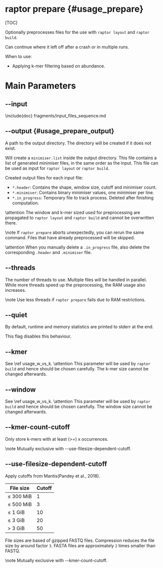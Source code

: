 # raptor prepare {#usage_prepare}

<!--
SPDX-FileCopyrightText: 2006-2024 Knut Reinert & Freie Universität Berlin
SPDX-FileCopyrightText: 2016-2024 Knut Reinert & MPI für molekulare Genetik
SPDX-License-Identifier: CC-BY-4.0
-->

[TOC]

Optionally preprocesses files for the use with `raptor layout` and `raptor build`.

Can continue where it left off after a crash or in multiple runs.

When to use:
  * Applying k-mer filtering based on abundance.

# Main Parameters

## -​-input

\include{doc} fragments/input_files_sequence.md

## -​-output {#usage_prepare_output}
A path to the output directory. The directory will be created if it does not exist.

Will create a `minimiser.list` inside the output directory. This file contains a list of generated minimiser
files, in the same order as the input.
This file can be used as input for `raptor layout` or `raptor build`.

Created output files for each input file:
  * `*.header`: Contains the shape, window size, cutoff and minimiser count.
  * `*.minimiser`: Contains binary minimiser values, one minimiser per line.
  * `*.in_progress`: Temporary file to track process. Deleted after finishing computation.

\attention
The window and k-mer sized used for preprocessing are propagated to `raptor layout` and `raptor build` and cannot be
overwritten there.

\note
If `raptor prepare` aborts unexpectedly, you can rerun the same command. Files that have already preprocessed will
be skipped.

\attention
When you manually delete a `.in_progress` file, also delete the corresponding `.header` and `.minimiser` file.

## -​-threads
The number of threads to use. Multiple files will be handled in parallel. While more threads speed up the
preprocessing, the RAM usage also increases.

\note
Use less threads if `raptor prepare` fails due to RAM restrictions.

## -​-quiet
By default, runtime and memory statistics are printed to stderr at the end.

This flag disables this behaviour.

## -​-kmer
See \ref usage_w_vs_k.
\attention
This parameter will be used by `raptor build` and hence should be chosen carefully. The k-mer size cannot be changed
afterwards.

## -​-window
See \ref usage_w_vs_k.
\attention
This parameter will be used by `raptor build` and hence should be chosen carefully. The window size cannot be changed
afterwards.

## -​-kmer-count-cutoff
Only store k-mers with at least (>=) x occurrences.

\note
Mutually exclusive with --use-filesize-dependent-cutoff.

## -​-use-filesize-dependent-cutoff
Apply cutoffs from Mantis(Pandey et al., 2018).

| File size | Cutoff |
|-----------|--------|
| ≤ 300 MiB | 1      |
| ≤ 500 MiB | 3      |
| ≤ 1 GiB   | 10     |
| ≤ 3 GiB   | 20     |
| > 3 GiB   | 50     |

File sizes are based of gzipped FASTQ files. Compression reduces the file size by around factor `3`. FASTA files are
approximately `2` times smaller than FASTQ.

\note
Mutually exclusive with --kmer-count-cutoff.
